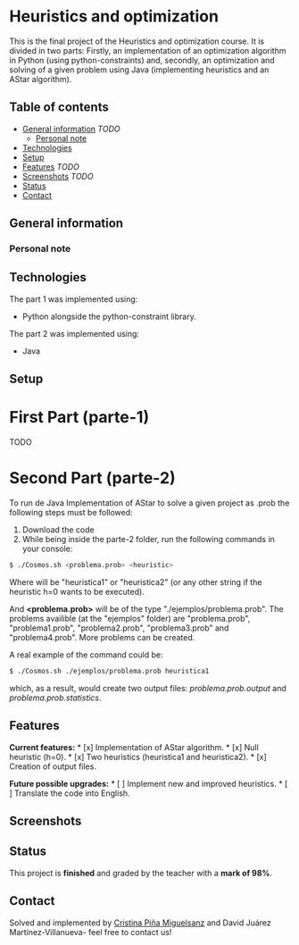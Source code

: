 # Heuristics and optimization

This is the final project of the Heuristics and optimization course. It is divided in two parts: Firstly, an implementation of an optimization algorithm in Python (using python-constraints) and, secondly, an optimization and solving of a given problem using Java (implementing heuristics and an AStar algorithm). 

## Table of contents
* [General information](#general-information) *TODO*
	* [Personal note](#personal-note) 
* [Technologies](#technologies) 
* [Setup](#setup)
* [Features](#features) *TODO*
* [Screenshots](#screenshots) *TODO* 
* [Status](#status)
* [Contact](#inspiration)

## General information

### Personal note

	
## Technologies

The part 1 was implemented using:
- Python alongside the python-constraint library.


The part 2 was implemented using:
- Java
	
## Setup

# First Part (parte-1)

TODO

# Second Part (parte-2)
To run de Java Implementation of AStar to solve a given project as .prob the following steps must be followed:

1. Download the code
2. While being inside the parte-2 folder, run the following commands in your console:

```sh
$ ./Cosmos.sh <problema.prob> <heuristic>
```

Where **<heuristic>** will be "heuristica1" or "heuristica2" (or any other string if the heuristic h=0 wants to be executed).

And **<problema.prob>** will be of the type "./ejemplos/problema.prob". The problems availible (at the "ejemplos" folder) are "problema.prob", "problema1.prob", "problema2.prob", "problema3.prob" and "problema4.prob". More problems can be created.

A real example of the command could be:

```sh
$ ./Cosmos.sh ./ejemplos/problema.prob heuristica1
```
which, as a result, would create two output files: *problema.prob.output* and *problema.prob.statistics*.




## Features

**Current features:**
	* [x] Implementation of AStar algorithm.
	* [x] Null heuristic (h=0).
	* [x] Two heuristics (heuristica1 and heuristica2).
	* [x] Creation of output files.

**Future possible upgrades:**
	* [ ] Implement new and improved heuristics.
	* [ ] Translate the code into English.

## Screenshots


## Status
This project is **finished** and graded by the teacher with a **mark of 98%**.

## Contact
Solved and implemented by [Cristina Piña Miguelsanz](https://www.linkedin.com/in/cristina-pina/) and David Juárez Martínez-Villanueva- feel free to contact us!





